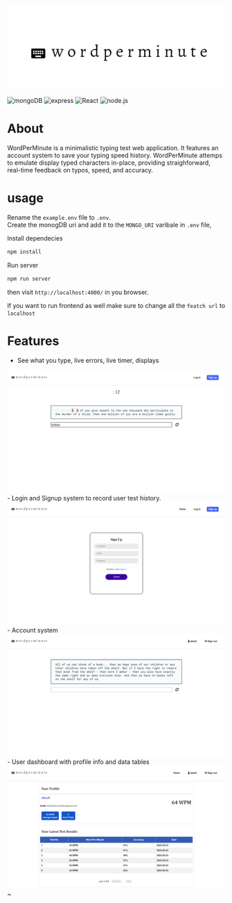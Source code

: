 
[![logo](./frontend/public/static%20files/titleLogo.jpeg)](https://wordperminute.netlify.app/)

![mongoDB](https://img.shields.io/badge/mongodb-47A248?style=plastic&logo=mongodb&logoColor=white)
![express](https://img.shields.io/badge/express-yellow?style=plastic&logo=express&logoColor=white)
![React](https://img.shields.io/badge/react-61DAFB?style=plastic&logo=react&logoColor=black)
![node.js](https://img.shields.io/badge/Node.js-%F7DF1E.svg?style=plastic&logo=nodedotjs&logoColor=white)

# About
WordPerMinute is a minimalistic typing test web application. It features an account system to save your typing speed history. WordPerMinute attemps to emulate display typed characters in-place, providing straighforward, real-time feedback on typos, speed, and accuracy.

# usage
Rename the `example.env` file to `.env`.<br/>
Create the monogDB uri and add it to the `MONGO_URI` varibale in `.env` file,<br/>

Install dependecies
```sh
npm install
```

Run server
```sh
npm run server
```
then visit `http://localhost:4000/` in you browser.

If you want to run frontend as well make sure to change all the `featch url` to `localhost`

# Features
- See what you type, live errors, live timer, displays

<img src='./images/error.png' />
- Login and Signup system to record user test history.

<img src='./images/signup.png' />
- Account system

<img src='./images/user.png' />
- User dashboard with profile info and data tables
<img src='./images/dashboard.png' />~
